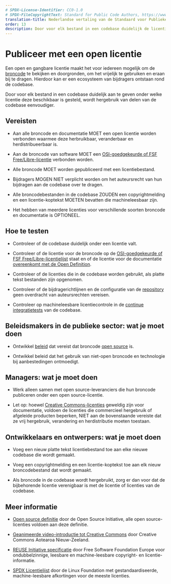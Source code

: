 ```yaml
---
# SPDX-License-Identifier: CC0-1.0
# SPDX-FileCopyrightText: Standard for Public Code Authors, https://www.standardforpubliccode.org/AUTHORS.html
translation-title: Nederlandse vertaling van de Standaard voor Publieke Code
order: 13
description: Door voor elk bestand in een codebase duidelijk de licentie aan te geven, worden hergebruik van delen van de codebase en naamsvermelding daarbij eenvoudiger.
---
```


# Publiceer met een open licentie

Een open en gangbare licentie maakt het voor iedereen mogelijk om de [broncode](../glossary.html#broncode) te bekijken en doorgronden, om het vrijelijk te gebruiken en eraan bij te dragen. Hierdoor kan er een ecosysteem van bijdragers ontstaan rond de codebase.

Door voor elk bestand in een codebase duidelijk aan te geven onder welke licentie deze beschikbaar is gesteld, wordt hergebruik van delen van de codebase eenvoudiger.

## Vereisten

- Aan alle broncode en documentatie MOET een open licentie worden verbonden waarmee deze herbruikbaar, veranderbaar en herdistribueerbaar is.

- Aan de broncode van software MOET een [OSI-goedgekeurde of FSF Free/Libre-licentie](https://spdx.org/licenses/) verbonden worden.

- Alle broncode MOET worden gepubliceerd met een licentiebestand.

- Bijdragers MOGEN NIET verplicht worden om het auteursrecht van hun bijdragen aan de codebase over te dragen.

- Alle broncodebestanden in de codebase ZOUDEN een copyrightmelding en een licentie-koptekst MOETEN bevatten die machineleesbaar zijn.

- Het hebben van meerdere licenties voor verschillende soorten broncode en documentatie is OPTIONEEL.

## Hoe te testen

- Controleer of de codebase duidelijk onder een licentie valt.

- Controleer of de licentie voor de broncode op de [OSI-goedgekeurde of FSF Free/Libre-licentielijst](https://spdx.org/licenses/) staat en of de licentie voor de documentatie [overeenkomt met de Open Definition](https://opendefinition.org/licenses/).

- Controleer of de licenties die in de codebase worden gebruikt, als platte tekst bestanden zijn opgenomen.

- Controleer of de bijdragerichtlijnen en de configuratie van de [repository](../glossary.html#repository) geen overdracht van auteursrechten vereisen.

- Controleer op machineleesbare licentiecontrole in de [continue integratietests](../glossary.html#continue-integratie) van de codebase.

## Beleidsmakers in de publieke sector: wat je moet doen

- Ontwikkel [beleid](../glossary.html#beleid) dat vereist dat broncode [open source](/nl/glossary.html#open-source) is.

- Ontwikkel beleid dat het gebruik van niet-open broncode en technologie bij aanbestedingen ontmoedigt.

## Managers: wat je moet doen

- Werk alleen samen met open source-leveranciers die hun broncode publiceren onder een open source-licentie.

- Let op: hoewel [Creative Commons-licenties](https://creativecommons.org/licenses/) geweldig zijn voor documentatie, voldoen de licenties die commercieel hergebruik of afgeleide producten beperken, NIET aan de bovenstaande vereiste dat ze vrij hergebruik, verandering en herdistributie moeten toestaan.

## Ontwikkelaars en ontwerpers: wat je moet doen

- Voeg een nieuw platte tekst licentiebestand toe aan elke nieuwe codebase die wordt gemaakt.

- Voeg een copyrightmelding en een licentie-koptekst toe aan elk nieuw broncodebestand dat wordt gemaakt.

- Als broncode in de codebase wordt hergebruikt, zorg er dan voor dat de bijbehorende licentie verenigbaar is met de licentie of licenties van de codebase.

## Meer informatie

* [Open source definitie](https://opensource.org/osd) door de Open Source Initiative, alle open source-licenties voldoen aan deze definitie.

* [Geanimeerde video-introductie tot Creative Commons](https://creativecommons.org/about/videos/creative-commons-kiwi) door Creative Commons Aotearoa Nieuw-Zeeland.

* [REUSE Initiative specificatie](https://reuse.software/spec/) door Free Software Foundation Europe voor ondubbelzinnige, leesbare en machine-leesbare copyright- en licentie-informatie.

* [SPDX Licentielijst](https://spdx.org/licenses/) door de Linux Foundation met gestandaardiseerde, machine-leesbare afkortingen voor de meeste licenties.
